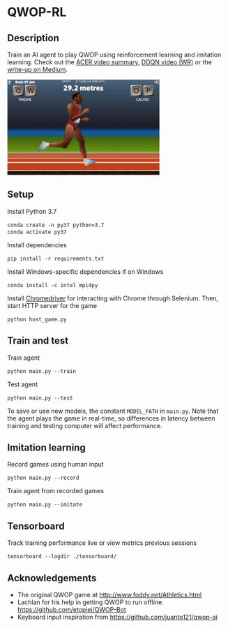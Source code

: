 # QWOP-RL

## Description

Train an AI agent to play QWOP using reinforcement learning and imitation learning. Check out the [ACER video summary](https://youtu.be/-0WQnwNFqJM), [DDQN video (WR)](https://youtu.be/82sTpO_EpEc) or the [write-up on Medium](https://towardsdatascience.com/achieving-human-level-performance-in-qwop-using-reinforcement-learning-and-imitation-learning-81b0a9bbac96). 

![image](img/main.gif)

## Setup

Install Python 3.7

```
conda create -n py37 python=3.7
conda activate py37
```

Install dependencies

```
pip install -r requirements.txt
```

Install Windows-specific dependencies if on Windows

```
conda install -c intel mpi4py
```

Install [Chromedriver](https://sites.google.com/a/chromium.org/chromedriver/home) for
interacting with Chrome through Selenium. Then, start HTTP server for the game

```
python host_game.py
```

## Train and test

Train agent

```
python main.py --train
```

Test agent

```
python main.py --test
```

To save or use new models, the constant `MODEL_PATH` in `main.py`. Note that the agent
plays the game in real-time, so differences in latency between training and testing
computer will affect performance.

## Imitation learning

Record games using human input

```
python main.py --record
```

Train agent from recorded games

```
python main.py --imitate
```

## Tensorboard

Track training performance live or view metrics previous sessions

```
tensorboard --logdir ./tensorboard/
```

## Acknowledgements

- The original QWOP game at http://www.foddy.net/Athletics.html
- Lachlan for his help in getting QWOP to run offline.
  https://github.com/etopiei/QWOP-Bot
- Keyboard input inspiration from https://github.com/juanto121/qwop-ai
